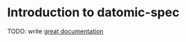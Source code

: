 # Introduction to datomic-spec

TODO: write [great documentation](http://jacobian.org/writing/what-to-write/)
